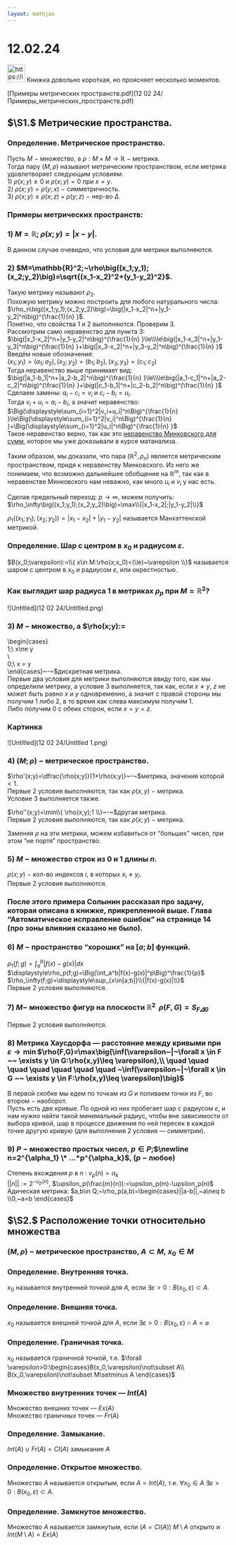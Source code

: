 ```yaml
---  
layout: mathjax  
---  
```

  
# 12.02.24  
  
<aside>  
<img src="https://img.icons8.com/ios/250/FFFFFF/sun.png" alt="https://img.icons8.com/ios/250/FFFFFF/sun.png" width="40px" /> Книжка довольно короткая, но проясняет несколько моментов.  
  
[Примеры метрических пространств.pdf](12 02 24/Примеры_метрических_пространств.pdf)  
  
</aside>  
  
## $\S1.$ Метрические пространства.  
  
### Определение. Метрическое пространство.  
Пусть $M~-~$множество, а $\rho:M\times M\to \mathbb{R}~-~$метрика.  
Тогда пару $(M,\rho)$ называют метрическим пространством, если метрика удовлетворяет следующим условиям:  
$1)~\rho(x;y)\ge 0$ и $\rho(x;y)=0$ при $x=y$.  
$2)~\rho(x;y)=\rho(y;x)~-~$симметричность.  
$3)~\rho(x;y)\le\rho(x;z)+\rho(y;z)~-~$нер-во $\Delta$.  
  
### Примеры метрических пространств:  
  
### $1)$ $M=\mathbb{R};~\rho(x;y)=|x-y|$.  
В данном случае очевидно, что условия для метрики выполняются.  
  
### $2)$ $M=\mathbb{R}^2;~\rho\big((x_1;y_1);(x_2;y_2)\big)=\sqrt{(x_1-x_2)^2+(y_1-y_2)^2}$.  
Такую метрику называют $\rho_2$.  
Похожую метрику можно построить для любого натурального числа:  
$\rho_n\big((x_1;y_1);(x_2;y_2)\big)=\big(|x_1-x_2|^n+|y_1-y_2|^n\big)^{\frac{1}{n} }$.  
Понятно, что свойства $1$ и $2$ выполняются. Проверим $3$.  
Рассмотрим само неравенство для пункта $3$:  
$\big(|x_1-x_2|^n+|y_1-y_2|^n\big)^{\frac{1}{n} }\le\\\le\big(|x_1-x_3|^n+|y_1-y_3|^n\big)^{\frac{1}{n} }+\big(|x_3-x_2|^n+|y_3-y_2|^n\big)^{\frac{1}{n} }$  
Введём новые обозначения:  
$(x_1;y_1)=(a_1;a_2), (x_2;y_2)=(b_1;b_2),(x_3;y_3)=(c_1;c_2)$  
Тогда неравенство выше принимает вид:  
$\big(|a_1-b_1|^n+|a_2-b_2|^n\big)^{\frac{1}{n} }\le\\\le\big(|a_1-c_1|^n+|a_2-c_2|^n\big)^{\frac{1}{n} }+\big(|c_1-b_1|^n+|c_2-b_2|^n\big)^{\frac{1}{n} }$  
Сделаем замены: $a_i-c_i=v_i$ и $c_i-b_i=u_i$.  
Тогда $v_i+u_i=a_i-b_i$, а значит неравенство:  
$\Big(\displaystyle\sum_{i=1}^2|v_i+u_i|^n\Big)^{\frac{1}{n} }\le\Big(\displaystyle\sum_{i=1}^2|v_i|^n\Big)^{\frac{1}{n} }+\Big(\displaystyle\sum_{i=1}^2|u_i|^n\Big)^{\frac{1}{n} }$  
Такое неравенство верно, так как это [неравенство Минковского для сумм](/www.notion.so/75-0a13e664fb124010b668e23d037c7d14?pvs=21), которое мы уже доказывали в курсе матанализа.  
  
Таким образом, мы доказали, что пара $(\mathbb{R}^2, \rho_n)$ является метрическим пространством, придя к неравенству Минковского. Из него же понимаем, что возможно дальнейшее обобщение на $\mathbb{R}^m$, так как в неравенстве Минковского нам неважно, как много $u_i$ и $v_i$ у нас есть.  
  
Сделав предельный переход: $p\to\infty$, можем получить:  
$\rho_\infty\big((x_1;y_1);(x_2;y_2)\big)=\max\\{|x_1-x_2|;|y_1-y_2|\\}$  
  
$\rho_1\big((x_1;y_1);(x_2;y_2)\big)=|x_1-x_2|+|y_1-y_2|$ называется Манхэттенской метрикой.  
  
### Определение. Шар с центром в $x_0$ и радиусом $\varepsilon$.  
$B(x_0;\varepsilon):=\\{ x\in M:\rho(x;x_0)<(\le)~\varepsilon \\}$ называется шаром с центром в $x_0$ и радиусом $\varepsilon$, или окрестностью.  
  
### Как выглядит шар радиуса $1$ в метриках $\rho_p$ при $M=\mathbb{R}^2?$  
  
![Untitled](12 02 24/Untitled.png)  
  
### $3)~M~-~$множество, а $\rho(x;y):=  
\begin{cases}  
1;\ x\ne y  
\\  
0;\ x = y  
\end{cases}~-~$дискретная метрика.  
Первые два условия для метрики выполняются ввиду того, как мы определили метрику, а условие $3$ выполняется, так как, если $x\ne y$, $z$ не может быть равно $x$ и $y$ одновременно, а значит с правой стороны мы получим $1$ либо $2$, в то время как слева максимум получим $1$.  
Либо получим $0$ с обеих сторон, если $x=y=z$.  
  
### Картинка  
  
![Untitled](12 02 24/Untitled 1.png)  
  
### $4)~(M;\rho)~-~$метрическое пространство.  
$\rho'(x;y)=\dfrac{\rho(x;y)}{1+\rho(x;y)}~-~$метрика, значения которой $<1$.  
Первые $2$ условия выполняются, так как $\rho(x,y)~-~$метрика.  
Условие $3$ выполняется также.  
  
$\rho''(x;y)=\min\\{ \rho(x;y);1 \\}~-~$другая метрика.  
Первые $2$ условия выполняются, так как $\rho(x;y)~-~$метрика.  
  
Заменяя $\rho$ на эти метрики, можем избавиться от “больших” чисел, при этом “не портя” пространство.  
  
### $5)~M~-~$множество строк из $0$ и $1$ длины $n$.  
$\rho(x;y)~-~$кол-во индексов $i$, в которых $x_i\ne y_i$.  
Первые $2$ условия выполняются.  
  
### После этого примера Солынин рассказал про задачу, которая описана в книжке, прикрепленной выше. Глава “Автоматическое исправление ошибок” на странице $14$ (про зоны влияния сказано не было).  
  
### $6)~M~-~$пространство “хороших” на $[a;b]$ функций.  
$\displaystyle\rho_1(f;g)=\int_a^b|f(x)-g(x)|dx$  
$\displaystyle\rho_p(f;g)=\Big(\int_a^b|f(x)-g(x)|^p\Big)^\frac{1}{p}$  
$\rho_\infty(f;g)=\displaystyle\sup_{x\in[a;b]}\\{|f(x)-g(x)|\\}$  
Первые $2$ условия выполняются.  
  
### $7)~M-$ множество фигур на плоскости $\mathbb{R}^2$ $~\rho(F,G)=S_{F\varDelta G}$  
Первые $2$ условия выполняются.  
  
### $8)$ Метрика Хаусдорфа — расстояние между кривыми при $\varepsilon \to\min$$\rho(F,G)=\max\big(\inf(\varepsilon~|~\forall x \in F ~~  \exists y \in G:\rho(x,y)\leq \varepsilon),\\ \quad \quad \quad \quad \quad \quad \quad ~\inf(\varepsilon~|~\forall x \in G ~~  \exists y \in F:\rho(x,y)\leq \varepsilon)\big)$  
В первой скобке мы едем по точкам из $G$ и поливаем точки из $F$, во втором $-$ наоборот.  
Пусть есть две кривые. По одной из них пробегает шар с радиусом $\varepsilon$, и нам нужно найти такой минимальный радиус, чтобы вне зависимости от выбора кривой, шар в процессе движения по ней пересек в каждой точке другую кривую (для выполнения $2$ условия — симметрии).  
  
### $9)~P~-~$множество простых чисел, $p \in P;$$\newline n=2^{\alpha_1} \* ...*p^{\alpha_k}$, $(p ~-$  любое$)$  
Степень вхождения $p$ в $n$ : $v_p(n) = \alpha_k$  
$||n||:=2^{-{\upsilon_p}(n)}$, $\upsilon_p(\frac{m}{n}):=\upsilon_p(m)-\upsilon_p(n)$  
Адическая метрика: $a,b\in Q;~\rho_p(a,b)=\begin{cases}||a-b||,~a\neq b  
\\0,~a=b  
\end{cases}$  
  
## $\S2.$ Расположение точки относительно множества  
  
### $(M,\rho)~-~$метрическое пространство, $A\subset M,~x_0\in M$  
  
### Определение. Внутренняя точка.  
$x_0$ называется внутренней точкой для $A$, если $\exists \varepsilon>0:B(x_0,\varepsilon)\subset A.$  
  
### Определение. Внешняя точка.  
$x_0$ называется внешней точкой для $A$, если $\exists \varepsilon>0:B(x_0,\varepsilon)\cap A=\varnothing$  
  
### Определение. Граничная точка.  
$x_0$ называется граничной точкой, т.е. $\forall \varepsilon>0:\begin{cases}B(x_0,\varepsilon)\not\subset A\\  
B(x_0,\varepsilon)\not\subset M\setminus A  
\end{cases}$  
  
### Множество внутренних точек — $Int(A)$  
Множество внешних точек — $Ex(A)$  
Множество граничных точек — $Fr(A)$  
  
### Определение. Замыкание.  
$Int(A)~\cup~Fr(A)=Cl(A)$ замыкание $A$  
  
### Определение. Открытое множество.  
Множество $A$ называется открытым, если $A=Int(A)$, т.е. $\forall x_0 \in A~\exists \varepsilon>0:B(x_0,\varepsilon)\subset A.$  
  
### Определение. Замкнутое множество.  
Множество $A$ называется замкнутым, если $(A=Cl(A))~M\setminus A$ открыто и $Int(M\setminus A)=Ex(A)$  
